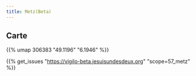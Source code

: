 ```yaml
---
title: Metz(Beta)
---
```



## Carte

{{% umap 306383 "49.1196" "6.1946" %}}

{{% get_issues "https://vigilo-beta.jesuisundesdeux.org" "scope=57_metz" %}}
